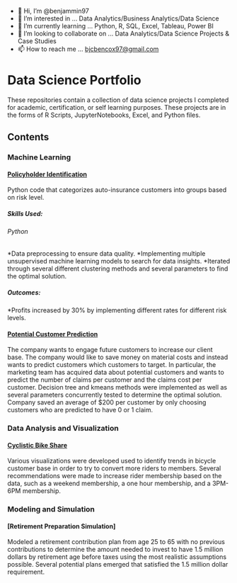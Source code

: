 - 👋 Hi, I’m @benjammin97
- 👀 I’m interested in ... Data Analytics/Business Analytics/Data Science
- 🌱 I’m currently learning ... Python, R, SQL, Excel, Tableau, Power BI
- 💞️ I’m looking to collaborate on ... Data Analytics/Data Science Projects & Case Studies
- 📫 How to reach me ... bjcbencox97@gmail.com

# Data Science Portfolio
These repositories contain a collection of data science projects I completed for academic, certification, or self learning purposes. These projects are in the forms of R Scripts, JupyterNotebooks, Excel, and Python files. 

## Contents
### Machine Learning
#### [Policyholder Identification](https://github.com/benjammin97/PolicyholderIdentification#readme)
Python code that categorizes auto-insurance customers into groups based on risk level.
##### Skills Used:
###### Python
*Data preprocessing to ensure data quality.
*Implementing multiple unsupervised machine learning models to search for data insights. 
*Iterated through several different clustering methods and several parameters to find the optimal solution. 
##### Outcomes:
*Profits increased by 30% by implementing different rates for different risk levels.

#### [Potential Customer Prediction](https://github.com/benjammin97/PotentialCustomerPrediction#readme)
The company wants to engage future customers to increase our client base. The company would
like to save money on material costs and instead wants to predict customers which customers to target. In
particular, the marketing team has acquired data about potential customers and wants to predict the number of
claims per customer and the claims cost per customer. Decision tree and kmeans methods were implemented as well as several parameters concurrently tested to determine the optimal solution. Company saved an average of $200 per customer by only choosing customers who are predicted to have 0 or 1 claim.

### Data Analysis and Visualization
#### [Cyclistic Bike Share](https://github.com/benjammin97/CyclisticBikeShare)
Various visualizations were developed used to identify trends in  bicycle customer base in order to try to convert more riders to members. Several recommendations were made to increase rider membership based on the data, such as a weekend membership, a one hour membership, and a 3PM-6PM membership.

### Modeling and Simulation
#### [Retirement Preparation Simulation]
Modeled a retirement contribution plan from age 25 to 65 with no previous contributions to determine the amount needed to invest to have 1.5 million dollars by retirement age before taxes using the most realistic assumptions possible. Several potential plans emerged that satisfied the 1.5 million dollar requirement.
